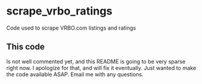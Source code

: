 # scrape_vrbo_ratings
Code used to scrape VRBO.com listings and ratings

## This code

Is not well commented yet, and this README is going to be very sparse right now. I apologize for that, and will fix it eventually. Just wanted to make the code available ASAP. Email me with any questions.
